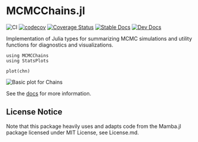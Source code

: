 # MCMCChains.jl

![CI](https://github.com/TuringLang/MCMCChains.jl/workflows/CI/badge.svg?branch=main)
[![codecov](https://codecov.io/gh/TuringLang/MCMCChains.jl/branch/main/graph/badge.svg?token=TFxRFbKONS)](https://codecov.io/gh/TuringLang/MCMCChains.jl)
[![Coverage Status](https://coveralls.io/repos/github/TuringLang/MCMCChains.jl/badge.svg?branch=main)](https://coveralls.io/github/TuringLang/MCMCChains.jl?branch=main)
[![Stable Docs](https://img.shields.io/badge/docs-stable-blue.svg)](https://TuringLang.github.io/MCMCChains.jl/stable/)
[![Dev Docs](https://img.shields.io/badge/docs-latest-blue.svg)](https://TuringLang.github.io/MCMCChains.jl/dev/)

Implementation of Julia types for summarizing MCMC simulations and utility functions for diagnostics and visualizations.

```
using MCMCChains
using StatsPlots

plot(chn)
```
![Basic plot for Chains](https://turinglang.github.io/MCMCChains.jl/dev/default_plot.svg)

See the [docs](https://TuringLang.github.io/MCMCChains.jl/dev/) for more information.

## License Notice

Note that this package heavily uses and adapts code from the Mamba.jl package licensed under MIT License, see License.md.
